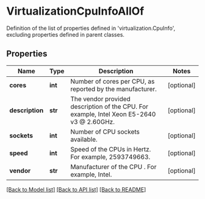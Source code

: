 # VirtualizationCpuInfoAllOf

Definition of the list of properties defined in 'virtualization.CpuInfo', excluding properties defined in parent classes.
## Properties
Name | Type | Description | Notes
------------ | ------------- | ------------- | -------------
**cores** | **int** | Number of cores per CPU, as reported by the manufacturer. | [optional] 
**description** | **str** | The vendor provided description of the CPU. For example, Intel Xeon E5-2640 v3 @ 2.60GHz. | [optional] 
**sockets** | **int** | Number of CPU sockets available. | [optional] 
**speed** | **int** | Speed of the CPUs in Hertz. For example, 2593749663. | [optional] 
**vendor** | **str** | Manufacturer of the CPU . For example, Intel. | [optional] 

[[Back to Model list]](../README.md#documentation-for-models) [[Back to API list]](../README.md#documentation-for-api-endpoints) [[Back to README]](../README.md)



